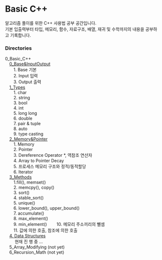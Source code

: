 # Basic C++
알고리즘 풀이를 위한 C++ 사용법 공부 공간입니다.   
기본 입출력부터 타입, 메모리, 함수, 자료구조, 배열, 재귀 및 수학까지의 내용을 공부하고 기록합니다.

### Directories

0_Basic_C++   
&emsp;[0_Base&InputOutput](./0_Base_&_Input_Output/)   
&emsp;&emsp;1. Base 기본   
&emsp;&emsp;2. Input 입력   
&emsp;&emsp;3. Output 출력   
&emsp;[1_Types](./1_Types/)   
&emsp;&emsp;1. char   
&emsp;&emsp;2. string   
&emsp;&emsp;3. bool   
&emsp;&emsp;4. int   
&emsp;&emsp;5. long long   
&emsp;&emsp;6. double   
&emsp;&emsp;7. pair & tuple   
&emsp;&emsp;8. auto   
&emsp;&emsp;9. type casting   
&emsp;[2_Memory&Pointer](./2_Memory_&_Pointer/)   
&emsp;&emsp;1. Memory   
&emsp;&emsp;2. Pointer   
&emsp;&emsp;3. Dereference Operator *, 역참조 연산자   
&emsp;&emsp;4. Array to Pointer Decay   
&emsp;&emsp;5. 프로세스 메모리 구조와 정적/동적할당   
&emsp;&emsp;6. Iterator   
&emsp;[3_Methods](./3_Methods)   
&emsp;&emsp;1.fill(), memset()   
&emsp;&emsp;2. memcpy(), copy()   
&emsp;&emsp;3. sort()   
&emsp;&emsp;4. stable_sort()   
&emsp;&emsp;5. unique()   
&emsp;&emsp;6. lower_bound(), upper_bound()   
&emsp;&emsp;7. accumulate()   
&emsp;&emsp;8. max_element()   
&emsp;&emsp;9. min_element()
&emsp;&emsp;10. 메모리 주소끼리의 뺄셈   
&emsp;&emsp;11. 값에 의한 호출, 참조에 의한 호출   
&emsp;[4. Data Structures](./4_Data_Structures)   
&emsp;&emsp; 현재 진 행 중 ...   
&emsp;5_Array_Modifying (not yet)   
&emsp;6_Recursion_Math (not yet)   
